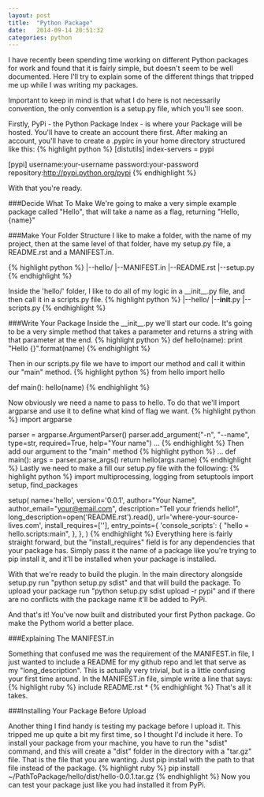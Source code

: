 ```yaml
---
layout: post
title:  "Python Package"
date:   2014-09-14 20:51:32
categories: python
---
```


I have recently been spending time working on different Python packages for work and found that it is fairly simple, but doesn't seem to be
well documented. Here I'll try to explain some of the different things that tripped me up while I was writing my packages.

Important to keep in mind is that what I do here is not necessarily convention, the only convention is a setup.py file, which you'll see soon.

Firstly, PyPi - the Python Package Index - is where your Package will be hosted. You'll have to create an account there first.
After making an account, you'll have to create a .pypirc in your home directory structured like this:
{% highlight python %}
[distutils]
index-servers =
    pypi

[pypi]
username:your-username
password:your-password
repository:http://pypi.python.org/pypi
{% endhighlight %}

With that you're ready.

###Decide What To Make
We're going to make a very simple example package called "Hello", that will take a name as a flag, returning "Hello, {name}"

###Make Your Folder Structure
I like to make a folder, with the name of my project, then at the same level of that folder, have my setup.py file,
a README.rst and a MANIFEST.in.

{% highlight python %}
|--hello/
|--MANIFEST.in
|--README.rst
|--setup.py
{% endhighlight %}

Inside the 'hello/' folder, I like to do all of my logic in a \_\_init\_\_.py file, and then call it in a scripts.py file.
{% highlight python %}
|--hello/
  |--__init__.py
  |--scripts.py
{% endhighlight %}


###Write Your Package
Inside the \_\_init\_\_.py we'll start our code. It's going to be a very simple method that takes a parameter and returns
a string with that parameter at the end.
{% highlight python %}
def hello(name):
  print "Hello {}".format(name)
{% endhighlight %}

Then in our scripts.py file we have to import our method and call it within our "main" method.
{% highlight python %}
from hello import hello

def main():
  hello(name)
{% endhighlight %}

Now obviously we need a name to pass to hello. To do that we'll import argparse and use it to define what kind of flag we want.
{% highlight python %}
import argparse

parser = argparse.ArgumentParser()
parser.add_argument("-n", "--name", type=str, required=True, help="Your name")
...
{% endhighlight %}
Then add our argument to the "main" method
{% highlight python %}
...
def main():
    args = parser.parse_args()
    return hello(args.name)
{% endhighlight %}
Lastly we need to make a fill our setup.py file with the following:
{% highlight python %}
import multiprocessing, logging
from setuptools import setup, find_packages

setup(
        name='hello',
        version='0.0.1',
        author="Your Name",
        author_email="your@email.com",
        description="Tell your friends hello!",
        long_description=open('README.rst').read(),
        url='where-your-source-lives.com',
        install_requires=[''],
        entry_points={
            'console_scripts': {
                "hello = hello.scripts:main",
                },
            },
        )
{% endhighlight %}
Everything here is fairly straight forward, but the "install_requires" field is for any dependencies that your package has.
Simply pass it the name of a package like you're trying to pip install it, and it'll be installed when your package is installed.


With that we're ready to build the plugin. In the main directory alongside setup.py run "python setup.py sdist" and that will
build the package. To upload your package run "python setup.py sdist upload -r pypi" and if there are no conflicts with the
package name it'll be added to PyPi.

And that's it! You've now built and distributed your first Python package. Go make the Pythom world a better place.


###Explaining The MANIFEST.in

Something that confused me was the requirement of the MANIFEST.in file, I just wanted to include a README for my github
repo and let that serve as my "long_description". This is actually very trivial, but is a little confusing your first time around.
In the MANIFEST.in file, simple write a line that says:
{% highlight ruby %}
include README.rst *
{% endhighlight %}
That's all it takes.

###Installing Your Package Before Upload

Another thing I find handy is testing my package before I upload it. This tripped me up quite a bit my first time,
so I thought I'd include it here.
To install your package from your machine, you have to run the "sdist" command, and this will create a "dist" folder in the directory
with a "tar.gz" file. That is the file that you are wanting. Just pip install with the path to that file instead of the package.
{% highlight ruby %}
pip install ~/PathToPackage/hello/dist/hello-0.0.1.tar.gz
{% endhighlight %}
Now you can test your package just like you had installed it from PyPi.
